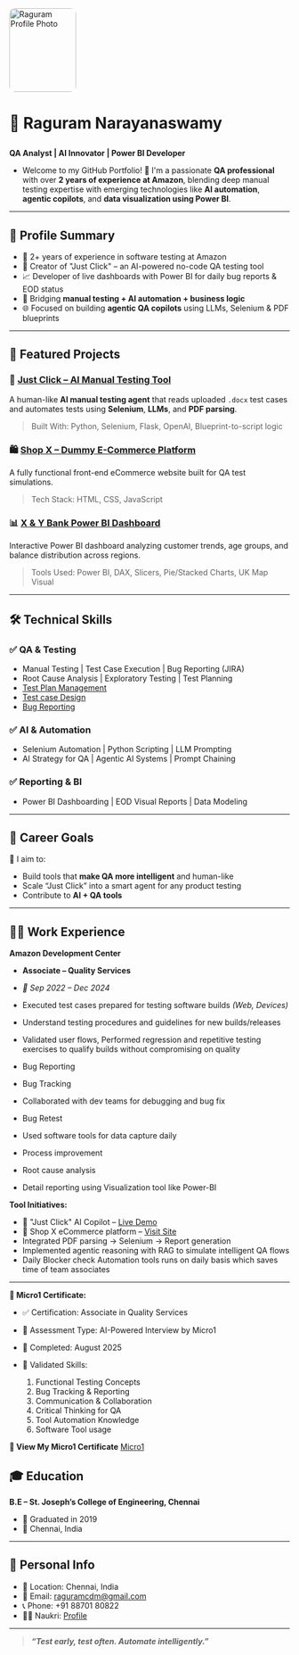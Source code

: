
  <img src="https://github.com/Raguram-N/Hello/blob/main/Pic__.jpg" alt="Raguram Profile Photo" width="120" height="150" style="border-radius: 10px;" />
</p>

# 💼 Raguram Narayanaswamy <p align="left">
**QA Analyst | AI Innovator | Power BI Developer**
* Welcome to my GitHub Portfolio! 👋 I'm a passionate **QA professional** with over **2 years of experience at Amazon**, blending deep manual testing expertise with emerging technologies like **AI automation**, **agentic copilots**, and **data visualization using Power BI**.

---

## 🧾 Profile Summary

* 🧪 2+ years of experience in software testing at Amazon
* 🤖 Creator of "Just Click" – an AI-powered no-code QA testing tool
* 📈 Developer of live dashboards with Power BI for daily bug reports & EOD status
* 🧠 Bridging **manual testing + AI automation + business logic**
* 🌐 Focused on building **agentic QA copilots** using LLMs, Selenium & PDF blueprints

---

## 🚀 Featured Projects


### 🤖 [Just Click – AI Manual Testing Tool](https://github.com/Raguram-N/AI_Manual_Tester)

A human-like **AI manual testing agent** that reads uploaded `.docx` test cases and automates tests using **Selenium**, **LLMs**, and **PDF parsing**.

> Built With: Python, Selenium, Flask, OpenAI, Blueprint-to-script logic

### 🛍️ [Shop X – Dummy E-Commerce Platform](https://github.com/Raguram-N/Shop_X)

A fully functional front-end eCommerce website built for QA test simulations.

> Tech Stack: HTML, CSS, JavaScript

### 📊 [X & Y Bank Power BI Dashboard](https://github.com/Raguram-N/Power-BI-analysis)

Interactive Power BI dashboard analyzing customer trends, age groups, and balance distribution across regions.

> Tools Used: Power BI, DAX, Slicers, Pie/Stacked Charts, UK Map Visual

---

## 🛠️ Technical Skills

### ✅ QA & Testing

* Manual Testing | Test Case Execution | Bug Reporting (JIRA)
* Root Cause Analysis | Exploratory Testing | Test Planning
* [Test Plan Management](https://github.com/Raguram-N/Test_Plan_Management)
* [Test case Design](https://github.com/Raguram-N/Test-case-)
* [Bug Reporting](https://github.com/Raguram-N/Bug-Reporting)

### ✅ AI & Automation

* Selenium Automation | Python Scripting | LLM Prompting
* AI Strategy for QA | Agentic AI Systems | Prompt Chaining

### ✅ Reporting & BI

* Power BI Dashboarding | EOD Visual Reports | Data Modeling

---

## 🧠 Career Goals

🔭 I aim to:

* Build tools that **make QA more intelligent** and human-like
* Scale “Just Click” into a smart agent for any product testing
* Contribute to **AI + QA tools**

---

## 🧑‍💼 Work Experience

**Amazon Development Center**
* **Associate – Quality Services**
* *📍 Sep 2022 – Dec 2024*

* Executed test cases prepared for testing software builds *(Web, Devices)*
* Understand testing procedures and guidelines for new builds/releases
* Validated user flows, Performed regression and repetitive testing exercises to qualify builds without compromising on quality
* Bug Reporting
* Bug Tracking
* Collaborated with dev teams for debugging and bug fix
* Bug Retest
* Used software tools for data capture daily
* Process improvement
* Root cause analysis
* Detail reporting using Visualization tool like Power-BI

**Tool Initiatives:**

  * 🧠 "Just Click" AI Copilot – [Live Demo](https://raguram-n.github.io/AI_Manual_Tester)
  * 🛒 Shop X eCommerce platform – [Visit Site](https://raguram-n.github.io/Shop_X)
  * Integrated PDF parsing → Selenium → Report generation
  * Implemented agentic reasoning with RAG to simulate intelligent QA flows
  * Daily Blocker check Automation tools runs on daily basis which saves time of team associates 

---

**📜 Micro1 Certificate:**

* ✅ Certification: Associate in Quality Services
* 🧠 Assessment Type: AI-Powered Interview by Micro1
* 📅 Completed: August 2025
* 📍 Validated Skills:

  1. Functional Testing Concepts
  2.  Bug Tracking & Reporting
  3. Communication & Collaboration
  4. Critical Thinking for QA
  5. Tool Automation Knowledge
  6. Software Tool usage

**🔗 View My Micro1 Certificate** [Micro1](https://github.com/Raguram-N/Certificate_Experienced_QA/blob/main/Certificate.jpg)

## 🎓 Education

**B.E – St. Joseph’s College of Engineering, Chennai**
* 📅 Graduated in 2019
* 📍 Chennai, India

---

## 📍 Personal Info

* 📍 Location: Chennai, India
* 📧 Email: [raguramcdm@gmail.com](mailto:raguramcdm@gmail.com)
* 📞 Phone: +91 88701 80822
* 🧑‍💼 Naukri: [Profile](https://www.naukri.com/mnjuser/profile?id=&altresid)

---


> ***“Test early, test often. Automate intelligently.”***
